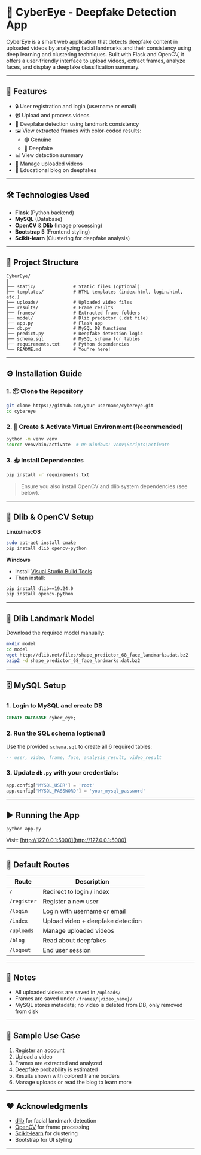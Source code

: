 # 🧠 CyberEye - Deepfake Detection App

CyberEye is a smart web application that detects deepfake content in uploaded videos by analyzing facial landmarks and their consistency using deep learning and clustering techniques. Built with Flask and OpenCV, it offers a user-friendly interface to upload videos, extract frames, analyze faces, and display a deepfake classification summary.

---

## 🚀 Features

- 🔒 User registration and login (username or email)
- 📹 Upload and process videos
- 🧠 Deepfake detection using landmark consistency
- 🖼 View extracted frames with color-coded results:
  - 🟢 Genuine
  - 🔴 Deepfake
- 📊 View detection summary
- 📁 Manage uploaded videos
- 📘 Educational blog on deepfakes

---

## 🛠 Technologies Used

- **Flask** (Python backend)
- **MySQL** (Database)
- **OpenCV** & **Dlib** (Image processing)
- **Bootstrap 5** (Frontend styling)
- **Scikit-learn** (Clustering for deepfake analysis)

---

## 📂 Project Structure

```
CyberEye/
│
├── static/              # Static files (optional)
├── templates/           # HTML templates (index.html, login.html, etc.)
├── uploads/             # Uploaded video files
├── results/             # Frame results
├── frames/              # Extracted frame folders
├── model/               # Dlib predictor (.dat file)
├── app.py               # Flask app
├── db.py                # MySQL DB functions
├── predict.py           # Deepfake detection logic
├── schema.sql           # MySQL schema for tables
├── requirements.txt     # Python dependencies
└── README.md            # You're here!
```

---

## ⚙️ Installation Guide

### 1. 📦 Clone the Repository

```bash
git clone https://github.com/your-username/cybereye.git
cd cybereye
```

### 2. 🐍 Create & Activate Virtual Environment (Recommended)

```bash
python -m venv venv
source venv/bin/activate  # On Windows: venv\Scripts\activate
```

### 3. 📥 Install Dependencies

```bash
pip install -r requirements.txt
```

> Ensure you also install OpenCV and dlib system dependencies (see below).

---

## 🧰 Dlib & OpenCV Setup

**Linux/macOS**
```bash
sudo apt-get install cmake
pip install dlib opencv-python
```

**Windows**
- Install [Visual Studio Build Tools](https://visualstudio.microsoft.com/visual-cpp-build-tools/)
- Then install:
```bash
pip install dlib==19.24.0
pip install opencv-python
```

---

## 🧠 Dlib Landmark Model

Download the required model manually:

```bash
mkdir model
cd model
wget http://dlib.net/files/shape_predictor_68_face_landmarks.dat.bz2
bzip2 -d shape_predictor_68_face_landmarks.dat.bz2
```

---

## 🗄️ MySQL Setup

### 1. Login to MySQL and create DB

```sql
CREATE DATABASE cyber_eye;
```

### 2. Run the SQL schema (optional)

Use the provided `schema.sql` to create all 6 required tables:

```sql
-- user, video, frame, face, analysis_result, video_result
```

### 3. Update `db.py` with your credentials:
```python
app.config['MYSQL_USER'] = 'root'
app.config['MYSQL_PASSWORD'] = 'your_mysql_password'
```

---

## ▶️ Running the App

```bash
python app.py
```

Visit: [http://127.0.0.1:5000](http://127.0.0.1:5000)

---

## 🔐 Default Routes

| Route         | Description                            |
|---------------|----------------------------------------|
| `/`           | Redirect to login / index              |
| `/register`   | Register a new user                    |
| `/login`      | Login with username or email           |
| `/index`      | Upload video + deepfake detection      |
| `/uploads`    | Manage uploaded videos                 |
| `/blog`       | Read about deepfakes                   |
| `/logout`     | End user session                       |

---

## 📌 Notes

- All uploaded videos are saved in `/uploads/`
- Frames are saved under `/frames/{video_name}/`
- MySQL stores metadata; no video is deleted from DB, only removed from disk

---

## 🧪 Sample Use Case

1. Register an account  
2. Upload a video  
3. Frames are extracted and analyzed  
4. Deepfake probability is estimated  
5. Results shown with colored frame borders  
6. Manage uploads or read the blog to learn more

---

## ❤️ Acknowledgments

- [dlib](http://dlib.net/) for facial landmark detection  
- [OpenCV](https://opencv.org/) for frame processing  
- [Scikit-learn](https://scikit-learn.org/) for clustering  
- Bootstrap for UI styling

---
